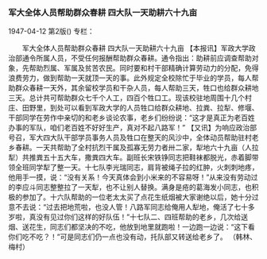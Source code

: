 ### 军大全体人员帮助群众春耕  四大队一天助耕六十九亩

1947-04-12
第2版()
专栏：

　　军大全体人员帮助群众春耕
    四大队一天助耕六十九亩
    【本报讯】军政大学政治部通令所属人员，不受任何报酬帮助群众春耕。通令指出：助耕前应调查帮助对象，先帮助烈属、军属及贫苦农民。同时要和村干部精确计算劳动力的分配，免得浪费劳力，做到帮助一天就顶一天的事。此外规定全校除忙于毕业的学员，每人帮助群众春耕一天外，其余留校学员和干杂人员，每人帮助三天，牲口也给群众耕地三天。总计共可帮助群众七千个人工，四百个牲口工。现该校驻地周围十几个村庄、田野里，到处可以看到军政大学的人员牲口给群众耕地、拉粪、拉犁、修堰、干部同学在劳作中亲切的和老乡谈论农事，老乡们纷纷说：“这才是真正为老百姓办事的军队，咱们老百姓不好好生产，真对不起八路军！”
    【又讯】为响应政治部号召，军大四大队干部学员事务人员及牲口在整天的风沙中，全体动员帮助驻村老乡春耕。一天共帮助了全村抗烈干属及孤寡无劳力者卅二家，犁地六十九亩（人拉犁）共推粪五十五大车，撒粪四大车。副班长宋铁铮同志把鞋袜都脱光，赤着脚带领全班同学犁了整一天。十七队李光瑞同志，肩背被绳子拉的红肿，火刺刺地疼，他用手一摸，说：“没有关系！今天真体会到小米来的不容易呀！”从来没有劳动过的李应斗同志整整拉了一天犁，也不让别人替换。满身是疮的葛海发小同志，也积极的参加了。十六队帮助的一位老太太买了点花生纸烟被大家谢绝以后，她十分过意不去说：“过去把地荒啦，也没人管！八路军同志给俺用人犁地，俺活了七十多岁啦，真没有见过你们这样的好队伍！”十七队二、四班帮助的老乡，几次给送烟、送花生，同志们都坚决的不吃，他放到地里就跑啦！一边跑一边说：“这下看你们吃不吃？！”可是同志们仍一点也没有动，托队部又转送给老乡了。
            （韩林、梅村）
